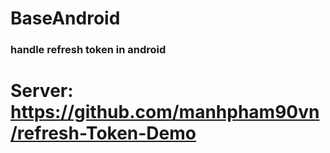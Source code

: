 # BaseAndroid
### handle refresh token in android

# Server: https://github.com/manhpham90vn/refresh-Token-Demo
